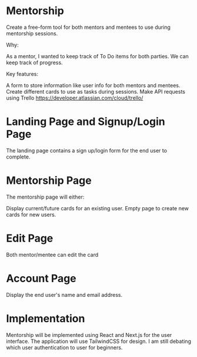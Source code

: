 # Mentorship

Create a free-form tool for both mentors and mentees to use during mentorship sessions. 

Why:

As a mentor, I wanted to keep track of To Do items for both parties. We can keep track of progress.

Key features:

A form to store information like user info for both mentors and mentees. 
Create different cards to use as tasks during sessions. 
Make API requests using Trello https://developer.atlassian.com/cloud/trello/

# Landing Page and Signup/Login Page

The landing page contains a sign up/login form for the end user to complete.

# Mentorship Page

The mentorship page will either:

Display current/future cards for an existing user.
Empty page to create new cards for new users.

# Edit Page

Both mentor/mentee can edit the card

# Account Page
Display the end user's name and email address.

# Implementation
Mentorship will be implemented using React and Next.js for the user interface. The application will use TailwindCSS for design. I am still debating which user authentication to user for beginners. 


